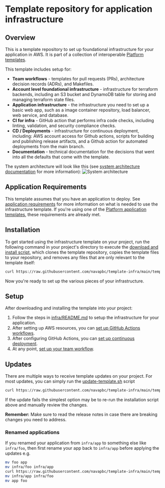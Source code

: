 # Template repository for application infrastructure

## Overview

This is a template repository to set up foundational infrastructure for your application in AWS. It is part of a collection of interoperable [Platform templates](https://github.com/navapbc/platform).

This template includes setup for:

* **Team workflows** - templates for pull requests (PRs), architecture decision records (ADRs), and Makefiles.
* **Account level foundational infrastructure** - infrastructure for terraform backends, including an S3 bucket and DynamoDB table for storing and managing terraform state files.
* **Application infrastructure** - the infrastructure you need to set up a basic web app, such as a image container repository, load balancer, web service, and database.
* **CI for infra** - GitHub action that performs infra code checks, including linting, validation, and security compliance checks.
* **CD / Deployments** - infrastructure for continuous deployment, including: AWS account access for Github actions, scripts for building and publishing release artifacts, and a Github action for automated deployments from the main branch.
* **Documentation** - technical documentation for the decisions that went into all the defaults that come with the template.

The system architecture will look like this (see [system architecture documentation](/docs/system-architecture.md) for more information):
![System architecture](https://lucid.app/publicSegments/view/e5a36152-200d-4d95-888e-4cdbdab80d1b/image.png)

## Application Requirements

This template assumes that you have an application to deploy. See [application requirements](./template-only-docs/application-requirements.md) for more information on what is needed to use the infrastructure template. If you're using one of the [Platform application templates](https://github.com/navapbc/platform?tab=readme-ov-file#platform-templates), these requirements are already met.

## Installation

To get started using the infrastructure template on your project, run the following command in your project's directory to execute the [download and install script](https://github.com/navapbc/template-infra/tree/main/template-only-bin/download-and-install-template.sh), which clones the template repository, copies the template files to your repository, and removes any files that are only relevant to the template itself:

```bash
curl https://raw.githubusercontent.com/navapbc/template-infra/main/template-only-bin/download-and-install-template.sh | bash -s
```

Now you're ready to set up the various pieces of your infrastructure.

## Setup

After downloading and installing the template into your project:

1. Follow the steps in [infra/README.md](/infra/README.md) to setup the infrastructure for your application.
1. After setting up AWS resources, you can [set up GitHub Actions workflows](./template-only-docs/set-up-ci.md).
1. After configuring GitHub Actions, you can [set up continuous deployment](./template-only-docs/set-up-cd.md).
1. At any point, [set up your team workflow](./template-only-docs/set-up-team-workflow.md).

## Updates

There are multiple ways to receive template updates on your project. For most updates, you can simply run the [update-template.sh](/template-only-bin/update-template.sh) script

```bash
curl https://raw.githubusercontent.com/navapbc/template-infra/main/template-only-bin/update-template.sh | bash -s
```

If the update fails the simplest option may be to re-run the installation script above and manually review the changes.

**Remember:** Make sure to read the release notes in case there are breaking changes you need to address.

### Renamed applications

If you renamed your application from `infra/app` to something else like `infra/foo`, then first rename your app back to `infra/app` before applying the updates e.g.

```bash
mv foo app
mv infra/foo infra/app
curl https://raw.githubusercontent.com/navapbc/template-infra/main/template-only-bin/update-template.sh | bash -s
mv infra/app infra/foo
mv app foo
```
